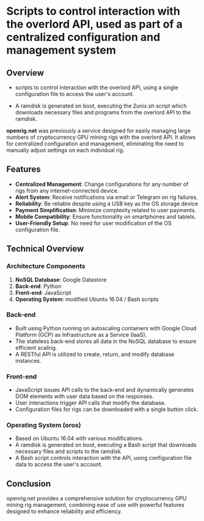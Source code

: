 # Scripts to control interaction with the overlord API, used as part of a centralized configuration and management system

## Overview

- scripts to control interaction with the overlord API, using a single configuration file to access the user's account.

- A ramdisk is generated on boot, executing the 2unix.sh script which downloads necessary files and programs from the overlord API to the ramdisk.

**openrig.net** was previously a service designed for easily managing large numbers of cryptocurrency GPU mining rigs with the overlord API. It allows for centralized configuration and management, eliminating the need to manually adjust settings on each individual rig.

## Features
- **Centralized Management**: Change configurations for any number of rigs from any internet-connected device.
- **Alert System**: Receive notifications via email or Telegram on rig failures.
- **Reliability**:  Be reliable despite using a USB key as the OS storage device
- **Payment Simplification**: Minimize complexity related to user payments.
- **Mobile Compatibility**: Ensure functionality on smartphones and tablets.
- **User-Friendly Setup**: No need for user modification of the OS configuration file.

## Technical Overview

### Architecture Components

1. **NoSQL Database**: Google Datastore
2. **Back-end**: Python
3. **Front-end**: JavaScript
4. **Operating System**: modified Ubuntu 16.04 / Bash scripts

### Back-end

- Built using Python running on autoscaling containers with Google Cloud Platform (GCP) as Infrastructure as a Service (IaaS).
- The stateless back-end stores all data in the NoSQL database to ensure efficient scaling.
- A RESTful API is utilized to create, return, and modify database instances.

### Front-end

- JavaScript issues API calls to the back-end and dynamically generates DOM elements with user data based on the responses.
- User interactions trigger API calls that modify the database.
- Configuration files for rigs can be downloaded with a single button click.

### Operating System (oros)

- Based on Ubuntu 16.04 with various modifications.
- A ramdisk is generated on boot, executing a Bash script that downloads necessary files and scripts to the ramdisk.
- A Bash script controls interaction with the API, using configuration file data to access the user's account.

## Conclusion

openrig.net provides a comprehensive solution for cryptocurrency GPU mining rig management, combining ease of use with powerful features designed to enhance reliability and efficiency.
